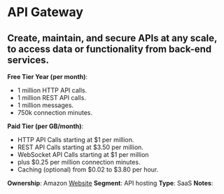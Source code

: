 # API Gateway

## Create, maintain, and secure APIs at any scale, to access data or functionality from back-end services.

**Free Tier Year (per month)**:

- 1 million HTTP API calls.
- 1 million REST API calls.
- 1 million messages.
- 750k connection minutes.

**Paid Tier (per GB/month)**:

- HTTP API Calls starting at $1 per million.
- REST API Calls starting at $3.50 per million.
- WebSocket API Calls starting at $1 per million
- plus $0.25 per million connection minutes.
- Caching (optional) from $0.02 to $3.80 per hour.

**Ownership**: Amazon
[Website](https://aws.amazon.com/api-gateway/)
**Segment**: API hosting
**Type**: SaaS
**Notes**: 
